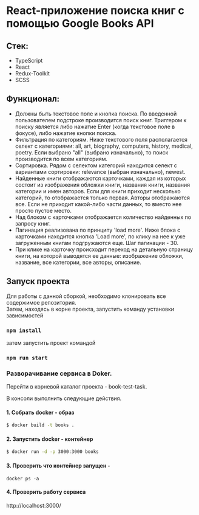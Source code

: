 # React-приложение поиска книг с помощью Google Books API

## Стeк:
* TypeScript
* React
* Redux-Toolkit
* SCSS

## Функционал:

* Должны быть текстовое поле и кнопка поиска. По введенной пользователем подстроке производится поиск книг. Триггером к поиску является либо нажатие Enter (когда текстовое поле в фокусе), либо нажатие кнопки поиска.
* Фильтрация по категориям. Ниже текстового поля располагается селект с категориями: all, art, biography, computers, history, medical, poetry. Если выбрано "all" (выбрано изначально), то поиск производится по всем категориям.
* Сортировка. Рядом с селектом категорий находится селект с вариантами сортировки: relevance (выбран изначально), newest.
* Найденные книги отображаются карточками, каждая из которых состоит из изображения обложки книги, названия книги, названия категории и имен авторов. Если для книги приходит несколько категорий, то отображается только первая. Авторы отображаются все. Если не приходит какой-либо части данных, то вместо нее просто пустое место.
* Над блоком с карточками отображается количество найденных по запросу книг.
* Пагинация реализована по принципу 'load more'. Ниже блока с карточками находится кнопка 'Load more', по клику на нее к уже загруженным книгам подгружаются еще. Шаг пагинации - 30.
* При клике на карточку происходит переход на детальную страницу книги, на которой выводятся ее данные: изображение обложки, название, все категории, все авторы, описание.
## Запуск проекта

Для работы с данной сборкой, необходимо клонировать все содержимое репозитория.  
Затем, находясь в корне проекта, запустить команду установки зависимостей

### `npm install`

затем запустить проект командой

### `npm run start`


### Разворачивание сервиса в Doker.
Перейти в корневой каталог проекта - book-test-task.

В консоли выполнить следующие действия. 
#### 1. Собрать docker - образ
   
``` bash
$ docker build -t books .
```

#### 2. Запустить docker - контейнер

``` bash
$ docker run -d -p 3000:3000 books
```

#### 3. Проверить что контейнер запущен -

    docker ps -a

#### 4. Проверить работу сервиса
http://localhost:3000/



